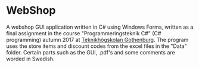 # WebShop
A webshop GUI application written in C# using Windows Forms, written as a final assignment in the course "Programmeringsteknik C#" (C# programming) autumn 2017 at [Teknikhögskolan Gothenburg](http://teknikhogskolan.se/utbildningar/fullstack-developer-net).
The program uses the store items and discount codes from the excel files in the "Data" folder.
Certain parts such as the GUI, .pdf's and some comments are worded in Swedish.
